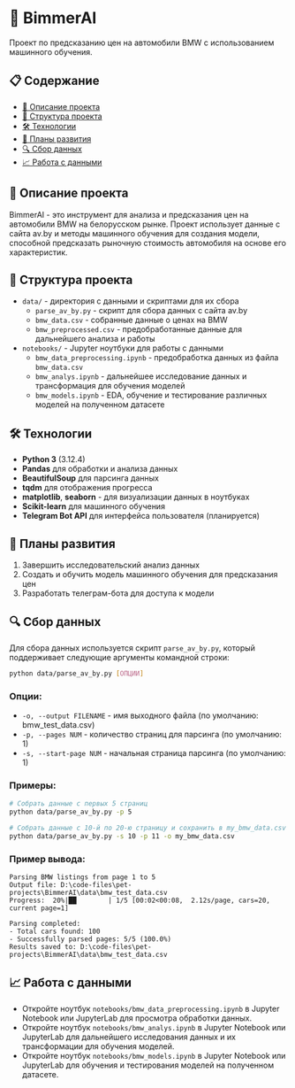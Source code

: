 # 🚗 BimmerAI

Проект по предсказанию цен на автомобили BMW с использованием машинного обучения.

## 📋 Содержание

- [📝 Описание проекта](#-описание-проекта)
- [📁 Структура проекта](#-структура-проекта)
- [🛠️ Технологии](#-технологии)
- [🚀 Планы развития](#-планы-развития)
- [🔍 Сбор данных](#-сбор-данных)
- [📈 Работа с данными](#-работа-с-данными)

## 📝 Описание проекта

BimmerAI - это инструмент для анализа и предсказания цен на автомобили BMW на белорусском рынке. Проект использует данные с сайта av.by и методы машинного обучения для создания модели, способной предсказать рыночную стоимость автомобиля на основе его характеристик.

## 📁 Структура проекта

- `data/` - директория с данными и скриптами для их сбора
  - `parse_av_by.py` - скрипт для сбора данных с сайта av.by
  - `bmw_data.csv` - собранные данные о ценах на BMW
  - `bmw_preprocessed.csv` - предобработанные данные для дальнейшего анализа и работы
- `notebooks/` - Jupyter ноутбуки для работы с данными
  - `bmw_data_preprocessing.ipynb` - предобработка данных из файла `bmw_data.csv`
  - `bmw_analys.ipynb` - дальнейшее исследование данных и трансформация для обучения моделей
  - `bmw_models.ipynb` - EDA, обучение и тестирование различных моделей на полученном датасете

## 🛠️ Технологии

- **Python 3** (3.12.4)
- **Pandas** для обработки и анализа данных
- **BeautifulSoup** для парсинга данных
- **tqdm** для отображения прогресса
- **matplotlib**, **seaborn** - для визуализации данных в ноутбуках
- **Scikit-learn** для машинного обучения
- **Telegram Bot API** для интерфейса пользователя (планируется)

## 🚀 Планы развития

1. Завершить исследовательский анализ данных
2. Создать и обучить модель машинного обучения для предсказания цен
3. Разработать телеграм-бота для доступа к модели

## 🔍 Сбор данных

Для сбора данных используется скрипт `parse_av_by.py`, который поддерживает следующие аргументы командной строки:

```bash
python data/parse_av_by.py [ОПЦИИ]
```

### Опции:

- `-o, --output FILENAME` - имя выходного файла (по умолчанию: bmw_test_data.csv)
- `-p, --pages NUM` - количество страниц для парсинга (по умолчанию: 1)
- `-s, --start-page NUM` - начальная страница парсинга (по умолчанию: 1)

### Примеры:

```bash
# Собрать данные с первых 5 страниц
python data/parse_av_by.py -p 5

# Собрать данные с 10-й по 20-ю страницу и сохранить в my_bmw_data.csv
python data/parse_av_by.py -s 10 -p 11 -o my_bmw_data.csv
```

### Пример вывода:

```
Parsing BMW listings from page 1 to 5
Output file: D:\code-files\pet-projects\BimmerAI\data\bmw_test_data.csv
Progress:  20%|██        | 1/5 [00:02<00:08,  2.12s/page, cars=20, current page=1]

Parsing completed:
- Total cars found: 100
- Successfully parsed pages: 5/5 (100.0%)
Results saved to: D:\code-files\pet-projects\BimmerAI\data\bmw_test_data.csv
```

## 📈 Работа с данными
- Откройте ноутбук `notebooks/bmw_data_preprocessing.ipynb` в Jupyter Notebook или JupyterLab для просмотра обработки данных.
- Откройте ноутбук `notebooks/bmw_analys.ipynb` в Jupyter Notebook или JupyterLab для дальнейшего исследования данных и их трансформации для обучения моделей. 
- Откройте ноутбук `notebooks/bmw_models.ipynb` в Jupyter Notebook или JupyterLab для обучения и тестирования моделей на полученном датасете. 